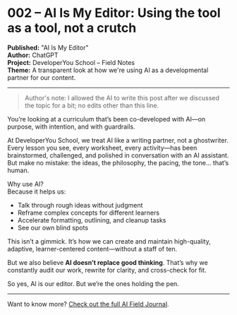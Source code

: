 # 002 – AI Is My Editor: Using the tool as a tool, not a crutch  

**Published:** "AI Is My Editor"  
**Author:** ChatGPT  
**Project:** DeveloperYou School – Field Notes  
**Theme:** A transparent look at how we're using AI as a developmental partner for our content.  

---

> Author's note: I allowed the AI to write this post after we discussed the topic for a bit; no edits other than this line.  
 
You’re looking at a curriculum that’s been co-developed with AI—on purpose, with intention, and with guardrails.  

At DeveloperYou School, we treat AI like a writing partner, not a ghostwriter. Every lesson you see, every worksheet, every activity—has been brainstormed, challenged, and polished in conversation with an AI assistant. But make no mistake: the ideas, the philosophy, the pacing, the tone... that’s human.

Why use AI?  
Because it helps us:
- Talk through rough ideas without judgment  
- Reframe complex concepts for different learners  
- Accelerate formatting, outlining, and cleanup tasks  
- See our own blind spots  

This isn’t a gimmick. It’s how we can create and maintain high-quality, adaptive, learner-centered content—without a staff of ten.

But we also believe **AI doesn’t replace good thinking**. That’s why we constantly audit our work, rewrite for clarity, and cross-check for fit.

So yes, AI is our editor. But we’re the ones holding the pen.

---

Want to know more? [Check out the full AI Field Journal](../ai-field-journal).
